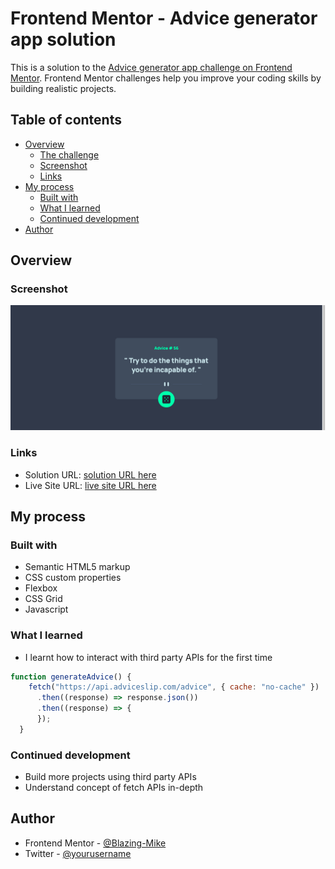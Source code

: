 # Frontend Mentor - Advice generator app solution

This is a solution to the [Advice generator app challenge on Frontend Mentor](https://www.frontendmentor.io/challenges/advice-generator-app-QdUG-13db). Frontend Mentor challenges help you improve your coding skills by building realistic projects.

## Table of contents

- [Overview](#overview)
  - [The challenge](#the-challenge)
  - [Screenshot](#screenshot)
  - [Links](#links)
- [My process](#my-process)
  - [Built with](#built-with)
  - [What I learned](#what-i-learned)
  - [Continued development](#continued-development)
- [Author](#author)


## Overview

### Screenshot

![](./screenshot.png)



### Links

- Solution URL: [ solution URL here](https://github.com/Blazing-Mike/Advice-generator-app)
- Live Site URL: [live site URL here](https://sunny-bienenstitch-cb4ae0.netlify.app/)

## My process

### Built with

- Semantic HTML5 markup
- CSS custom properties
- Flexbox
- CSS Grid
- Javascript



### What I learned

- I learnt how to interact with third party APIs for the first time


```js
function generateAdvice() {
    fetch("https://api.adviceslip.com/advice", { cache: "no-cache" })
      .then((response) => response.json())
      .then((response) => {
      });
  }
```




### Continued development
- Build more projects using third party APIs
- Understand concept of fetch APIs in-depth



## Author

- Frontend Mentor - [@Blazing-Mike](https://www.frontendmentor.io/profile/Blazing-Mike)
- Twitter - [@yourusername](https://www.twitter.com/Mikeoxygen1)

